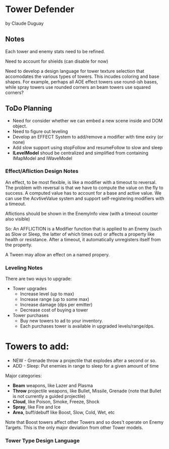 # Tower Defender

by Claude Duguay

## Notes

Each tower and enemy stats need to be refined.

Need to account for shields (can disable for now)

Need to develop a design language for tower texture selection that accomodates
the various types of towers. This incudes coloring and base shapes. For example,
perhaps all AOE effect towers use round-ish bases, while spray towers use rounded
corners an beam towers use squared corners?  

## ToDo Planning

* Need for consider whether we can embed a new scene inside and DOM object.
* Need to figure out leveling
* Develop an EFFECT System to add/remove a modifier with time exiry (or none)
* Add slow support using stopFollow and resumeFollow to slow and sleep
* **ILevelModel** shoud be centralized and simplified from containing IMapModel and IWaveModel

### Effect/Afliction Design Notes

An effect, to be most flexible, is like a modifier with a timeout to reversal.
The problem with reversal is that we have to compute the value on the fly to
success. A computed value has to account for a base and active value.
We can use the AcvtiveValue system and support self-registering modifiers
with a timeout.

Aflictions should be shown in the EnemyInfo view (with a timeout counter
also visible)

So: An AFFLICTION is a Modifier function that is applied to an Enemy (such as
Slow or Sleep, the latter of which times out) or affects a property like health
or resistance. After a timeout, it automatically unregisters itself from the 
property.

A Tween may allow an effect on a named propery.

### Leveling Notes

There are two ways to upgrade:

* Tower upgrades
  * Increase level (up to max)
  * Increase range (up to some max)
  * Increase damage (dps per emitter)
  * Decrease cost of buying a tower
* Tower purchases
  * Buy new towers to ad to your inventory.
  * Each purchases tower is available in upgraded levels/range/dps.

# Towers to add:

* NEW - Grenade throw a projectile that explodes after a second or so.
* ADD - Sleep: Put enemies in range to sleep for a given amount of time

Major categories:

* **Beam** weapons, like Lazer and Plasma
* **Throw** projectile weapons, like Bullet, Missile, Grenade (note that Bullet is not currently a guided projectile)
* **Cloud**, like Poison, Smoke, Freeze, Shock
* **Spray**, like Fire and Ice
* **Area**, buff/debuff like Boost, Slow, Cold, Wet, etc

Note that Boost towers affect other Towers and so does't operate on Enemy Targets.
This is the only major deviation from other Tower models.

### Tower Type Design Language

